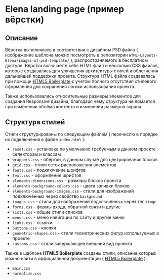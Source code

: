 # Elena landing page (пример вёрстки)

## Описание

Вёрстка выполнялась в соответствии с дизайном PSD файла ( изображение шаблона можно посмотреть в репозитории `HTML-Layouts-Elena/images-of-psd-template/` ), распространяемого в бесплатном доступе. Вёрстка включает в себя HTML файл и несколько CSS файлов, которые создавались для улучшения архитектуры стилей и облегчения дальнейшей поддержки проекта. Структура HTML файла создавалась при помощи [HTML5 Boilerplate](https://html5boilerplate.com) с учётом полного отсутствия стилевого оформления для сохранения логики использования проекта.

Также использовались относительные размеры элементов для создания Responsive дизайна, благодаря чему структура не ломается при изменении объёма контента и изменении размеров экрана.   


## Структура стилей

Стили структурированы по следующим файлам ( перечислю в порядке их подключения в файле `index.html` ):

* `reset.css` - установка по умолчанию требуемым в данном проекте селекторам и классам
* `wrappers.css` - обёртки, в данном случае для центрирования блоков
* `grid.css` - стили сеток расположения элементов
* `fonts.css` - подключение шрифтов
* `text.css` - оформление шрифтов
* `elements-dimensions.css` - размеры блоков проекта
* `elements-background-colors.css` - цвета заливки блоков
* `elements-background-images.css` - стили для изображений подключённых через свойство ```background```
* `images.css` - стили для изображений подключённых через тег ```<img>```
* `forms.css` - формы входа, обратной связи и другие
* `lists.css` - общие стили списков
* `menus.css` - меню навигации по сайту и другие меню
* `links.css` - ссылки
* `buttons.css` - кнопки
* `geometric-shapes.css` - стили геометрических фигур используемых в проекте
* `customs.css` - стили завершающие внешний вид проекта

Также в шаблоне **HTML5 Boilerplate** созданы стили, описание которых можно найти в оффициальной документации  ( [HTML5 Boilerplate](https://html5boilerplate.com) ):

* `main.css`
* `normalize.css`